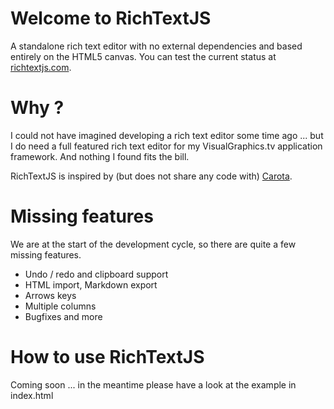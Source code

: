 # Welcome to RichTextJS
A standalone rich text editor with no external dependencies and based entirely on the HTML5 canvas. You can test the current status at [richtextjs.com](http://richtextjs.com).

# Why ?
I could not have imagined developing a rich text editor some time ago ... but I do need a full featured rich text editor for my VisualGraphics.tv application framework. And nothing I found fits the bill.

RichTextJS is inspired by (but does not share any code with) [Carota](https://github.com/danielearwicker/carota).

# Missing features
We are at the start of the development cycle, so there are quite a few missing features.

* Undo / redo and clipboard support
* HTML import, Markdown export
* Arrows keys
* Multiple columns
* Bugfixes and more

# How to use RichTextJS
Coming soon ... in the meantime please have a look at the example in index.html